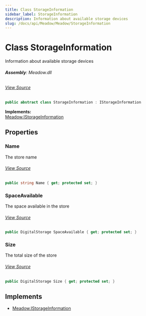 ```yaml
---
title: Class StorageInformation
sidebar_label: StorageInformation
description: Information about available storage devices
slug: /docs/api/Meadow/Meadow/StorageInformation
---
```

# Class StorageInformation
Information about available storage devices

###### **Assembly**: Meadow.dll
###### [View Source](https://github.com/WildernessLabs/Meadow.Core.git/blob/develop/source/Meadow.Core/StorageInformation.cs#L8)
```csharp title="Declaration"
public abstract class StorageInformation : IStorageInformation
```
**Implements:**  
[Meadow.IStorageInformation](../Meadow/IStorageInformation)

## Properties
### Name
The store name
###### [View Source](https://github.com/WildernessLabs/Meadow.Core.git/blob/develop/source/Meadow.Core/StorageInformation.cs#L24)
```csharp title="Declaration"
public string Name { get; protected set; }
```
### SpaceAvailable
The space available in the store
###### [View Source](https://github.com/WildernessLabs/Meadow.Core.git/blob/develop/source/Meadow.Core/StorageInformation.cs#L27)
```csharp title="Declaration"
public DigitalStorage SpaceAvailable { get; protected set; }
```
### Size
The total size of the store
###### [View Source](https://github.com/WildernessLabs/Meadow.Core.git/blob/develop/source/Meadow.Core/StorageInformation.cs#L30)
```csharp title="Declaration"
public DigitalStorage Size { get; protected set; }
```

## Implements

* [Meadow.IStorageInformation](../Meadow/IStorageInformation)
